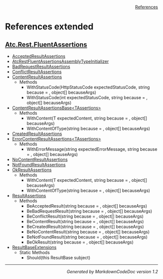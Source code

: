 <div style='text-align: right'>

[References](Index.md)

</div>


# References extended

## [Atc.Rest.FluentAssertions](Atc.Rest.FluentAssertions.md)

- [AcceptedResultAssertions](Atc.Rest.FluentAssertions.md#acceptedresultassertions)
- [AtcRestFluentAssertionsAssemblyTypeInitializer](Atc.Rest.FluentAssertions.md#atcrestfluentassertionsassemblytypeinitializer)
- [BadRequestResultAssertions](Atc.Rest.FluentAssertions.md#badrequestresultassertions)
- [ConflictResultAssertions](Atc.Rest.FluentAssertions.md#conflictresultassertions)
- [ContentResultAssertions](Atc.Rest.FluentAssertions.md#contentresultassertions)
  -  Methods
     - WithStatusCode(HttpStatusCode expectedStatusCode, string because = , object[] becauseArgs)
     - WithStatusCode(int expectedStatusCode, string because = , object[] becauseArgs)
- [ContentResultAssertionsBase&lt;TAssertions&gt;](Atc.Rest.FluentAssertions.md#contentresultassertionsbase&lt;tassertions&gt;)
  -  Methods
     - WithContent(T expectedContent, string because = , object[] becauseArgs)
     - WithContentOfType(string because = , object[] becauseArgs)
- [CreatedResultAssertions](Atc.Rest.FluentAssertions.md#createdresultassertions)
- [ErrorContentResultAssertions&lt;TAssertions&gt;](Atc.Rest.FluentAssertions.md#errorcontentresultassertions&lt;tassertions&gt;)
  -  Methods
     - WithErrorMessage(string expectedErrorMessage, string because = , object[] becauseArgs)
- [NoContentResultAssertions](Atc.Rest.FluentAssertions.md#nocontentresultassertions)
- [NotFoundResultAssertions](Atc.Rest.FluentAssertions.md#notfoundresultassertions)
- [OkResultAssertions](Atc.Rest.FluentAssertions.md#okresultassertions)
  -  Methods
     - WithContent(T expectedContent, string because = , object[] becauseArgs)
     - WithContentOfType(string because = , object[] becauseArgs)
- [ResultAssertions](Atc.Rest.FluentAssertions.md#resultassertions)
  -  Methods
     - BeAcceptedResult(string because = , object[] becauseArgs)
     - BeBadRequestResult(string because = , object[] becauseArgs)
     - BeConflictResult(string because = , object[] becauseArgs)
     - BeContentResult(string because = , object[] becauseArgs)
     - BeCreatedResult(string because = , object[] becauseArgs)
     - BeNoContentResult(string because = , object[] becauseArgs)
     - BeNotFoundResult(string because = , object[] becauseArgs)
     - BeOkResult(string because = , object[] becauseArgs)
- [ResultBaseExtensions](Atc.Rest.FluentAssertions.md#resultbaseextensions)
  -  Static Methods
     - Should(this ResultBase subject)

<hr /><div style='text-align: right'><i>Generated by MarkdownCodeDoc version 1.2</i></div>

